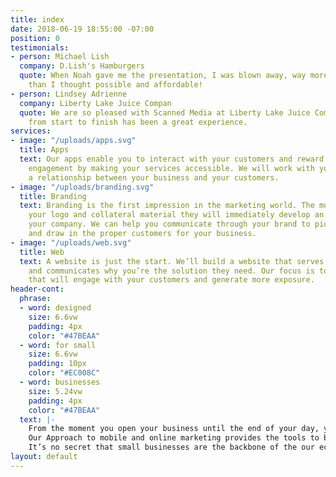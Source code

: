 ```yaml
---
title: index
date: 2018-06-19 18:55:00 -07:00
position: 0
testimonials:
- person: Michael Lish
  company: D.Lish's Hamburgers
  quote: When Noah gave me the presentation, I was blown away, way more functionality
    than I thought possible and affordable!
- person: Lindsey Adrienne
  company: Liberty Lake Juice Compan
  quote: We are so pleased with Scanned Media at Liberty Lake Juice Company! The process
    from start to finish has been a great experience.
services:
- image: "/uploads/apps.svg"
  title: Apps
  text: Our apps enable you to interact with your customers and reward their business
    engagement by making your services accessible. We will work with you to establish
    a relationship between your business and your customers.
- image: "/uploads/branding.svg"
  title: Branding
  text: Branding is the first impression in the marketing world. The moment they see
    your logo and collateral material they will immediately develop an opinion about
    your company. We can help you communicate through your brand to pique interest
    and draw in the proper customers for your business.
- image: "/uploads/web.svg"
  title: Web
  text: A website is just the start. We’ll build a website that serves your audience
    and communicates why you’re the solution they need. Our focus is to create a website
    that will engage with your customers and generate more exposure.
header-cont:
  phrase:
  - word: designed
    size: 6.6vw
    padding: 4px
    color: "#47BEAA"
  - word: for small
    size: 6.6vw
    padding: 10px
    color: "#EC008C"
  - word: businesses
    size: 5.24vw
    padding: 4px
    color: "#47BEAA"
  text: |-
    From the moment you open your business until the end of your day, you work hard to provide customers with quality and value. When you focus on your customers, you want to find the most effective ways to connect and interact with them.
    Our Approach to mobile and online marketing provides the tools to boost your business above the competition with apps, branding, and websites.
    It’s no secret that small businesses are the backbone of the our economy. Any edge you can  gain to stay in the ring with your heavy weight competitors is very crucial. The advantage of partnering with ScannedMedia is working with a talented and local team.
layout: default
---
```



